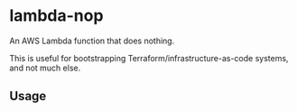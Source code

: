 # lambda-nop
An AWS Lambda function that does nothing.

This is useful for bootstrapping Terraform/infrastructure-as-code systems,
and not much else.

## Usage
